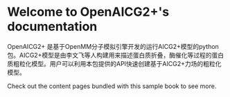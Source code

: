 #  Welcome to OpenAICG2+'s documentation

OpenAICG2+ 是基于OpenMM分子模拟引擎开发的运行AICG2+模型的python包。AICG2+模型是由李文飞等人构建用来描述蛋白质折叠，酶催化等过程的蛋白质粗粒化模型。用户可以利用本包提供的API快速创建基于AICG2+力场的粗粒化模型。


Check out the content pages bundled with this sample book to see more.

```{tableofcontents}
```
